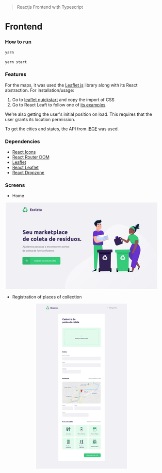 > Reactjs Frontend with Typescript

# Frontend


### How to run

```
yarn 

yarn start

```

### Features

For the maps, it was used the [Leaflet js](https://leafletjs.com/) library along with its React abstraction. For installation/usage:

1. Go to [leaflet quickstart](https://leafletjs.com/examples/quick-start/) and copy the import of CSS
2. Go to React Leaft to follow one of [its examples](https://react-leaflet.js.org/docs/en/examples)

We're also getting the user's initial position on load. This requires that the user grants its location permission.

To get the cities and states, the API from [IBGE](https://servicodados.ibge.gov.br/api/docs/localidades?versao=1) was used. 

### Dependencies

- [React Icons]()
- [React Router DOM]()
- [Leaflet](https://leafletjs.com/)
- [React Leaflet](https://react-leaflet.js.org/)
- [React Dropzone](https://react-dropzone.js.org/) 


### Screens

- Home 

<p align="center">
    <img alt="eColeta" src="../.github/home-web.svg" width="500px" />
</p>

- Registration of places of collection

<p align="center">
    <img alt="eColeta-Registration" src="../.github/web-cadastro.svg" width="300px" />
</p>